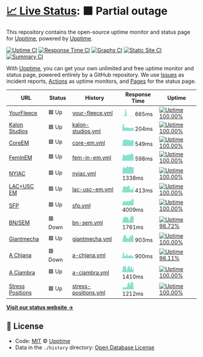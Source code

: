# [📈 Live Status](https://status.mswd.io): <!--live status--> **🟧 Partial outage**

This repository contains the open-source uptime monitor and status page for [Upptime](https://upptime.js.org), powered by [Upptime](https://github.com/upptime/upptime).

[![Uptime CI](https://github.com/koj-co/upptime/workflows/Uptime%20CI/badge.svg)](https://github.com/koj-co/upptime/actions?query=workflow%3A%22Uptime+CI%22)
[![Response Time CI](https://github.com/koj-co/upptime/workflows/Response%20Time%20CI/badge.svg)](https://github.com/koj-co/upptime/actions?query=workflow%3A%22Response+Time+CI%22)
[![Graphs CI](https://github.com/koj-co/upptime/workflows/Graphs%20CI/badge.svg)](https://github.com/koj-co/upptime/actions?query=workflow%3A%22Graphs+CI%22)
[![Static Site CI](https://github.com/koj-co/upptime/workflows/Static%20Site%20CI/badge.svg)](https://github.com/koj-co/upptime/actions?query=workflow%3A%22Static+Site+CI%22)
[![Summary CI](https://github.com/koj-co/upptime/workflows/Summary%20CI/badge.svg)](https://github.com/koj-co/upptime/actions?query=workflow%3A%22Summary+CI%22)

With [Upptime](https://upptime.js.org), you can get your own unlimited and free uptime monitor and status page, powered entirely by a GitHub repository. We use [Issues](https://github.com/upptime/upptime/issues) as incident reports, [Actions](https://github.com/upptime/upptime/actions) as uptime monitors, and [Pages](https://upptime.github.io/upptime) for the status page.

<!--start: status pages-->
<!-- This summary is generated by Upptime (https://github.com/upptime/upptime) -->
<!-- Do not edit this manually, your changes will be overwritten -->

| URL                                             | Status  | History                                                                                                     | Response Time                                                                          | Uptime                                                                                                                                                                                                                     |
| ----------------------------------------------- | ------- | ----------------------------------------------------------------------------------------------------------- | -------------------------------------------------------------------------------------- | -------------------------------------------------------------------------------------------------------------------------------------------------------------------------------------------------------------------------- |
| [YourFleece](https://yourfleece.com)            | 🟩 Up   | [your-fleece.yml](https://github.com/shamoon/mswd-upptime/commits/master/history/your-fleece.yml)           | <img alt="Response time graph" src="./graphs/your-fleece.png" height="20"> 665ms       | [![Uptime 100.00%](https://img.shields.io/endpoint?url=https%3A%2F%2Fraw.githubusercontent.com%2Fshamoon%2Fmswd-upptime%2Fmaster%2Fapi%2Fyour-fleece%2Fuptime.json)](https://status.mswd.io/history/your-fleece)           |
| [Kalon Studios](https://kalonstudios.com)       | 🟩 Up   | [kalon-studios.yml](https://github.com/shamoon/mswd-upptime/commits/master/history/kalon-studios.yml)       | <img alt="Response time graph" src="./graphs/kalon-studios.png" height="20"> 204ms     | [![Uptime 100.00%](https://img.shields.io/endpoint?url=https%3A%2F%2Fraw.githubusercontent.com%2Fshamoon%2Fmswd-upptime%2Fmaster%2Fapi%2Fkalon-studios%2Fuptime.json)](https://status.mswd.io/history/kalon-studios)       |
| [CoreEM](https://coreem.net)                    | 🟩 Up   | [core-em.yml](https://github.com/shamoon/mswd-upptime/commits/master/history/core-em.yml)                   | <img alt="Response time graph" src="./graphs/core-em.png" height="20"> 549ms           | [![Uptime 100.00%](https://img.shields.io/endpoint?url=https%3A%2F%2Fraw.githubusercontent.com%2Fshamoon%2Fmswd-upptime%2Fmaster%2Fapi%2Fcore-em%2Fuptime.json)](https://status.mswd.io/history/core-em)                   |
| [FemInEM](https://feminem.org)                  | 🟩 Up   | [fem-in-em.yml](https://github.com/shamoon/mswd-upptime/commits/master/history/fem-in-em.yml)               | <img alt="Response time graph" src="./graphs/fem-in-em.png" height="20"> 598ms         | [![Uptime 100.00%](https://img.shields.io/endpoint?url=https%3A%2F%2Fraw.githubusercontent.com%2Fshamoon%2Fmswd-upptime%2Fmaster%2Fapi%2Ffem-in-em%2Fuptime.json)](https://status.mswd.io/history/fem-in-em)               |
| [NYIAC](https://nyiac.org)                      | 🟩 Up   | [nyiac.yml](https://github.com/shamoon/mswd-upptime/commits/master/history/nyiac.yml)                       | <img alt="Response time graph" src="./graphs/nyiac.png" height="20"> 1338ms            | [![Uptime 100.00%](https://img.shields.io/endpoint?url=https%3A%2F%2Fraw.githubusercontent.com%2Fshamoon%2Fmswd-upptime%2Fmaster%2Fapi%2Fnyiac%2Fuptime.json)](https://status.mswd.io/history/nyiac)                       |
| [LAC+USC EM](https://lacuscem.com)              | 🟩 Up   | [lac-usc-em.yml](https://github.com/shamoon/mswd-upptime/commits/master/history/lac-usc-em.yml)             | <img alt="Response time graph" src="./graphs/lac-usc-em.png" height="20"> 413ms        | [![Uptime 100.00%](https://img.shields.io/endpoint?url=https%3A%2F%2Fraw.githubusercontent.com%2Fshamoon%2Fmswd-upptime%2Fmaster%2Fapi%2Flac-usc-em%2Fuptime.json)](https://status.mswd.io/history/lac-usc-em)             |
| [SFP](https://sidefourproject.com)              | 🟩 Up   | [sfp.yml](https://github.com/shamoon/mswd-upptime/commits/master/history/sfp.yml)                           | <img alt="Response time graph" src="./graphs/sfp.png" height="20"> 4009ms              | [![Uptime 100.00%](https://img.shields.io/endpoint?url=https%3A%2F%2Fraw.githubusercontent.com%2Fshamoon%2Fmswd-upptime%2Fmaster%2Fapi%2Fsfp%2Fuptime.json)](https://status.mswd.io/history/sfp)                           |
| [BN/SEM](https://socialem.net)                  | 🟥 Down | [bn-sem.yml](https://github.com/shamoon/mswd-upptime/commits/master/history/bn-sem.yml)                     | <img alt="Response time graph" src="./graphs/bn-sem.png" height="20"> 1761ms           | [![Uptime 98.72%](https://img.shields.io/endpoint?url=https%3A%2F%2Fraw.githubusercontent.com%2Fshamoon%2Fmswd-upptime%2Fmaster%2Fapi%2Fbn-sem%2Fuptime.json)](https://status.mswd.io/history/bn-sem)                      |
| [Giantmecha](https://giantmecha.com)            | 🟩 Up   | [giantmecha.yml](https://github.com/shamoon/mswd-upptime/commits/master/history/giantmecha.yml)             | <img alt="Response time graph" src="./graphs/giantmecha.png" height="20"> 903ms        | [![Uptime 100.00%](https://img.shields.io/endpoint?url=https%3A%2F%2Fraw.githubusercontent.com%2Fshamoon%2Fmswd-upptime%2Fmaster%2Fapi%2Fgiantmecha%2Fuptime.json)](https://status.mswd.io/history/giantmecha)             |
| [A Chjana](https://achjana.com)                 | 🟥 Down | [a-chjana.yml](https://github.com/shamoon/mswd-upptime/commits/master/history/a-chjana.yml)                 | <img alt="Response time graph" src="./graphs/a-chjana.png" height="20"> 900ms          | [![Uptime 98.11%](https://img.shields.io/endpoint?url=https%3A%2F%2Fraw.githubusercontent.com%2Fshamoon%2Fmswd-upptime%2Fmaster%2Fapi%2Fa-chjana%2Fuptime.json)](https://status.mswd.io/history/a-chjana)                  |
| [A Ciambra](https://aciambra.com)               | 🟩 Up   | [a-ciambra.yml](https://github.com/shamoon/mswd-upptime/commits/master/history/a-ciambra.yml)               | <img alt="Response time graph" src="./graphs/a-ciambra.png" height="20"> 1410ms        | [![Uptime 100.00%](https://img.shields.io/endpoint?url=https%3A%2F%2Fraw.githubusercontent.com%2Fshamoon%2Fmswd-upptime%2Fmaster%2Fapi%2Fa-ciambra%2Fuptime.json)](https://status.mswd.io/history/a-ciambra)               |
| [Stress Positions](https://stresspositions.com) | 🟩 Up   | [stress-positions.yml](https://github.com/shamoon/mswd-upptime/commits/master/history/stress-positions.yml) | <img alt="Response time graph" src="./graphs/stress-positions.png" height="20"> 1212ms | [![Uptime 100.00%](https://img.shields.io/endpoint?url=https%3A%2F%2Fraw.githubusercontent.com%2Fshamoon%2Fmswd-upptime%2Fmaster%2Fapi%2Fstress-positions%2Fuptime.json)](https://status.mswd.io/history/stress-positions) |

<!--end: status pages-->

[**Visit our status website →**](https://status.mswd.io)

## 📄 License

- Code: [MIT](./LICENSE) © [Upptime](https://upptime.js.org)
- Data in the `./history` directory: [Open Database License](https://opendatacommons.org/licenses/odbl/1-0/)
